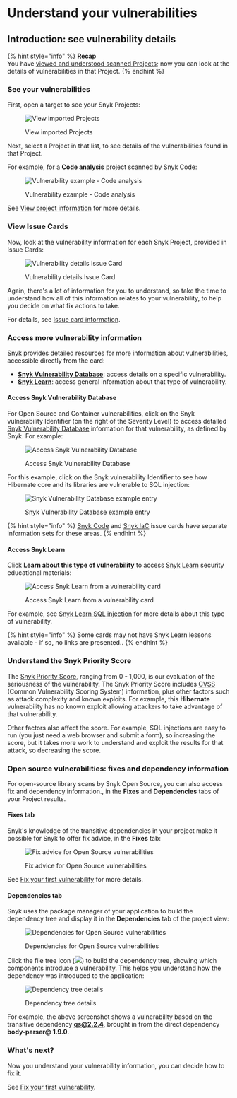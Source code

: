 # Understand your vulnerabilities

## **Introduction: see vulnerability details**

{% hint style="info" %}
**Recap**\
You have [viewed and understood scanned Projects](view-your-first-snyk-projects.md); now you can look at the details of vulnerabilities in that Project.
{% endhint %}

### See your vulnerabilities

First, open a target to see your Snyk Projects:

<figure><img src="../../.gitbook/assets/image (354).png" alt="View imported Projects"><figcaption><p>View imported Projects</p></figcaption></figure>

Next, select a Project in that list, to see details of the vulnerabilities found in that Project.

For example, for a **Code analysis** project scanned by Snyk Code:

<figure><img src="../../.gitbook/assets/image (149) (1) (1).png" alt="Vulnerability example - Code analysis"><figcaption><p>Vulnerability example - Code analysis</p></figcaption></figure>

See [View project information](../../manage-issues/snyk-projects/view-project-information.md) for more details.

### View Issue Cards

Now, look at the vulnerability information for each Snyk Project, provided in Issue Cards:

<figure><img src="../../.gitbook/assets/image (101) (2).png" alt="Vulnerability details Issue Card"><figcaption><p>Vulnerability details Issue Card</p></figcaption></figure>

Again, there's a lot of information for you to understand, so take the time to understand how all of this information relates to your vulnerability, to help you decide on what fix actions to take.

For details, see [Issue card information](../../manage-issues/snyk-projects/issue-card-information.md).

### Access more vulnerability information

Snyk provides detailed resources for more information about vulnerabilities, accessible directly from the card:

* [**Snyk Vulnerability Database**](../../scan-applications/snyk-open-source/starting-to-fix-vulnerabilities/using-the-snyk-vulnerability-database.md): access details on a specific vulnerability.
* [**Snyk Learn**](../../more-info/snyk-learn.md): access general information about that type of vulnerability.

#### Access Snyk Vulnerability Database

For Open Source and Container vulnerabilities, click on the Snyk vulnerability Identifier (on the right of the Severity Level) to access detailed [Snyk Vulnerability Database](../../scan-applications/snyk-open-source/starting-to-fix-vulnerabilities/using-the-snyk-vulnerability-database.md) information for that vulnerability, as defined by Snyk. For example:

<figure><img src="../../.gitbook/assets/image (174) (1) (1) (1) (1) (1) (1) (1) (1) (1) (1) (1) (1) (1) (2).png" alt="Access Snyk Vulnerability Database"><figcaption><p>Access Snyk Vulnerability Database</p></figcaption></figure>

For this example, click on the Snyk vulnerability Identifier to see how Hibernate core and its libraries are vulnerable to SQL injection:

<figure><img src="../../.gitbook/assets/image (149) (1) (1) (1) (1) (1) (1) (1) (1) (1) (2).png" alt="Snyk Vulnerability Database example entry"><figcaption><p>Snyk Vulnerability Database example entry</p></figcaption></figure>

{% hint style="info" %}
[Snyk Code](../../scan-applications/snyk-code/) and [Snyk IaC](../../scan-cloud-configurations/snyk-infrastructure-as-code/) issue cards have separate information sets for these areas.
{% endhint %}

#### Access Snyk Learn

Click **Learn about this type of vulnerability** to access [Snyk Learn](https://learn.snyk.io/) security educational materials:

<figure><img src="../../.gitbook/assets/image (119) (1).png" alt="Access Snyk Learn from a vulnerability card"><figcaption><p>Access Snyk Learn from a vulnerability card</p></figcaption></figure>

For example, see [Snyk Learn SQL injection](https://learn.snyk.io/lessons/sql-injection/javascript/) for more details about this type of vulnerability.

{% hint style="info" %}
Some cards may not have Snyk Learn lessons available - if so, no links are presented..
{% endhint %}

### Understand the Snyk Priority Score

The [Snyk Priority Score](../../manage-issues/prioritizing-issues/priority-score.md), ranging from 0 - 1,000, is our evaluation of the seriousness of the vulnerability. The Snyk Priority Score includes [CVSS](https://www.first.org/cvss/calculator/3.1) (Common Vulnerability Scoring System) information, plus other factors such as attack complexity and known exploits. For example, this **Hibernate** vulnerability has no known exploit allowing attackers to take advantage of that vulnerability.

Other factors also affect the score. For example, SQL injections are easy to run (you just need a web browser and submit a form), so increasing the score, but it takes more work to understand and exploit the results for that attack, so decreasing the score.

### Open source vulnerabilities: fixes and dependency information

For open-source library scans by Snyk Open Source, you can also access fix and dependency information., in the **Fixes** and **Dependencies** tabs of your Project results.

#### Fixes tab

Snyk's knowledge of the transitive dependencies in your project make it possible for Snyk to offer fix advice, in the **Fixes** tab:

<figure><img src="../../.gitbook/assets/Screenshot 2021-10-19 at 11.57.07.png" alt="Fix advice for Open Source vulnerabilities"><figcaption><p>Fix advice for Open Source vulnerabilities</p></figcaption></figure>

See [Fix your first vulnerability](fix-your-first-vulnerability.md) for more details.

#### Dependencies tab

Snyk uses the package manager of your application to build the dependency tree and display it in the **Dependencies** tab of the project view:

<figure><img src="../../.gitbook/assets/image (119) (1) (1).png" alt="Dependencies for Open Source vulnerabilities"><figcaption><p>Dependencies for Open Source vulnerabilities</p></figcaption></figure>

Click the file tree icon (![](<../../.gitbook/assets/image (201) (1) (1) (1) (1) (1) (1).png>)) to build the dependency tree, showing which components introduce a vulnerability. This helps you understand how the dependency was introduced to the application:

<figure><img src="../../.gitbook/assets/image23 (1).png" alt="Dependency tree details"><figcaption><p>Dependency tree details</p></figcaption></figure>

For example, the above screenshot shows a vulnerability based on the transitive dependency **qs@2.2.4**, brought in from the direct dependency **body-parser@ 1.9.0**.

### What's next?

Now you understand your vulnerability information, you can decide how to fix it.

See [Fix your first vulnerability](fix-your-first-vulnerability.md).
